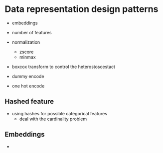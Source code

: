 
# Data representation design patterns

- embeddings
- number of features
- normalization
    -   zscore
    -   minmax
- boxcox transform to control the heterostoscestact

- dummy encode
- one hot encode

## Hashed feature

- using hashes for possible categorical features
    - deal with the cardinality problem

## Embeddings

-

